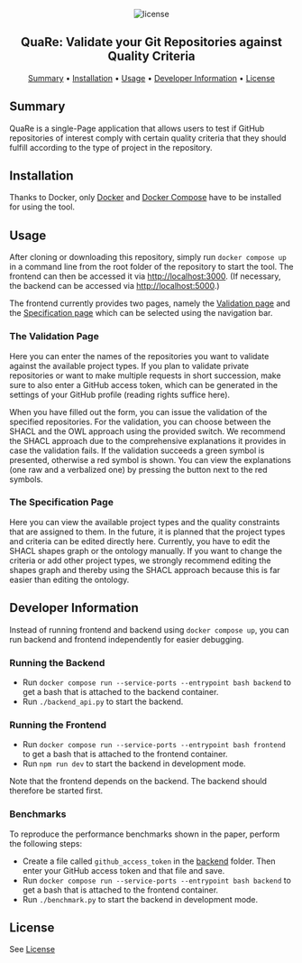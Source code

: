 <p align="center">
    <img src="https://img.shields.io/badge/License-GPLv3-blue.svg" alt="license">
    <br>
</p>
    
<h2 align="center">QuaRe: Validate your Git Repositories against Quality Criteria</h2>

<p align="center">
    <a href="#summary">Summary</a>
    •
    <a href="#installation">Installation</a>
    •
    <a href="#usage">Usage</a>
    •
    <a href="#developer-information">Developer Information</a>
    •
    <a href="#license">License</a>
</p>

## Summary

QuaRe is a single-Page application that allows users to test if GitHub repositories of interest comply with certain quality criteria that they should fulfill according to the type of project in the repository. 

## Installation

Thanks to Docker, only [Docker](https://www.docker.com/) and [Docker Compose](https://docs.docker.com/compose/install/) have to be installed for using the tool.

## Usage 

After cloning or downloading this repository, simply run `docker compose up` in a command line from the root folder of the repository to start the tool. The frontend can then be accessed it via [http://localhost:3000](http://localhost:3000). (If necessary, the backend can be accessed via [http://localhost:5000](http://localhost:5000).)

The frontend currently provides two pages, namely the [Validation page](#the-validation-page) and the [Specification page](#the-specification-page) which can be selected using the navigation bar.

### The Validation Page

Here you can enter the names of the repositories you want to validate against the available project types. If you plan to validate private repositories or want to make multiple requests in short succession, make sure to also enter a GitHub access token, which can be generated in the settings of your GitHub profile (reading rights suffice here).

When you have filled out the form, you can issue the validation of the specified repositories. For the validation, you can choose between the SHACL and the OWL approach using the provided switch. We recommend the SHACL approach due to the comprehensive explanations it provides in case the validation fails. If the validation succeeds a green symbol is presented, otherwise a red symbol is shown. You can view the explanations (one raw and a verbalized one) by pressing the button next to the red symbols.

### The Specification Page

Here you can view the available project types and the quality constraints that are assigned to them. In the future, it is planned that the project types and criteria can be edited directly here. Currently, you have to edit the SHACL shapes graph or the ontology manually. If you want to change the criteria or add other project types, we strongly recommend editing the shapes graph and thereby using the SHACL approach because this is far easier than editing the ontology.  

## Developer Information

Instead of running frontend and backend using `docker compose up`, you can run backend and frontend independently for easier debugging.
### Running the Backend

- Run `docker compose run --service-ports --entrypoint bash backend` to get a bash that is attached to the backend container.
- Run `./backend_api.py` to start the backend. 

### Running the Frontend

- Run `docker compose run --service-ports --entrypoint bash frontend` to get a bash that is attached to the frontend container.
- Run `npm run dev` to start the backend in development mode. 

Note that the frontend depends on the backend. The backend should therefore be started first.

### Benchmarks

To reproduce the performance benchmarks shown in the paper, perform the following steps: 

- Create a file called `github_access_token` in the [backend](./backend/) folder. Then enter your GitHub access token and that file and save. 
- Run `docker compose run --service-ports --entrypoint bash backend` to get a bash that is attached to the frontend container.
- Run `./benchmark.py` to start the backend in development mode. 

## License

See [License](./LICENSE/)